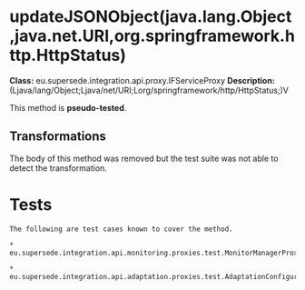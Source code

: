 # updateJSONObject(java.lang.Object,java.net.URI,org.springframework.http.HttpStatus)

**Class:** eu.supersede.integration.api.proxy.IFServiceProxy
**Description:** (Ljava/lang/Object;Ljava/net/URI;Lorg/springframework/http/HttpStatus;)V

This method is **pseudo-tested**.


## Transformations

The body of this method was removed but the test suite was not able to detect the transformation.


# Tests
    The following are test cases known to cover the method.

    * eu.supersede.integration.api.monitoring.proxies.test.MonitorManagerProxyTest.eu.supersede.integration.api.monitoring.proxies.test.MonitorManagerProxyTest 

    * eu.supersede.integration.api.adaptation.proxies.test.AdaptationConfigurationProxyTest.eu.supersede.integration.api.adaptation.proxies.test.AdaptationConfigurationProxyTest 

